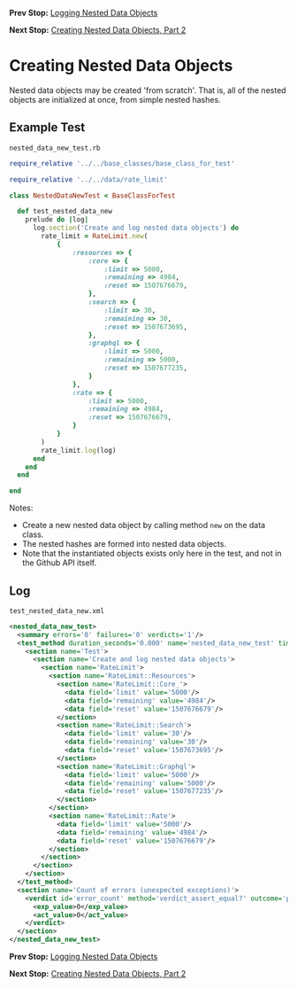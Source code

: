 <!--- GENERATED FILE, DO NOT EDIT --->
**Prev Stop:** [Logging Nested Data Objects](./NestedDataLog.md#logging-nested-data-objects)

**Next Stop:** [Creating Nested Data Objects, Part 2](./NestedDataNew2.md#creating-nested-data-objects-part-2)


# Creating Nested Data Objects

Nested data objects may be created 'from scratch'.  That is, all of the nested objects are initialized at once, from simple nested hashes.

## Example Test

<code>nested_data_new_test.rb</code>
```ruby
require_relative '../../base_classes/base_class_for_test'

require_relative '../../data/rate_limit'

class NestedDataNewTest < BaseClassForTest

  def test_nested_data_new
    prelude do |log|
      log.section('Create and log nested data objects') do
        rate_limit = RateLimit.new(
            {
                :resources => {
                    :core => {
                        :limit => 5000,
                        :remaining => 4984,
                        :reset => 1507676679,
                    },
                    :search => {
                        :limit => 30,
                        :remaining => 30,
                        :reset => 1507673695,
                    },
                    :graphql => {
                        :limit => 5000,
                        :remaining => 5000,
                        :reset => 1507677235,
                    }
                },
                :rate => {
                    :limit => 5000,
                    :remaining => 4984,
                    :reset => 1507676679,
                }
            }
        )
        rate_limit.log(log)
      end
    end
  end

end
```

Notes:

- Create a new nested data object by calling method `new` on the data class.
- The nested hashes are formed into nested data objects.
- Note that the instantiated objects exists only here in the test, and not in the Github API itself.

## Log

<code>test_nested_data_new.xml</code>
```xml
<nested_data_new_test>
  <summary errors='0' failures='0' verdicts='1'/>
  <test_method duration_seconds='0.000' name='nested_data_new_test' timestamp='2018-01-15-Mon-13.28.43.620'>
    <section name='Test'>
      <section name='Create and log nested data objects'>
        <section name='RateLimit'>
          <section name='RateLimit::Resources'>
            <section name='RateLimit::Core_'>
              <data field='limit' value='5000'/>
              <data field='remaining' value='4984'/>
              <data field='reset' value='1507676679'/>
            </section>
            <section name='RateLimit::Search'>
              <data field='limit' value='30'/>
              <data field='remaining' value='30'/>
              <data field='reset' value='1507673695'/>
            </section>
            <section name='RateLimit::Graphql'>
              <data field='limit' value='5000'/>
              <data field='remaining' value='5000'/>
              <data field='reset' value='1507677235'/>
            </section>
          </section>
          <section name='RateLimit::Rate'>
            <data field='limit' value='5000'/>
            <data field='remaining' value='4984'/>
            <data field='reset' value='1507676679'/>
          </section>
        </section>
      </section>
    </section>
  </test_method>
  <section name='Count of errors (unexpected exceptions)'>
    <verdict id='error_count' method='verdict_assert_equal?' outcome='passed' volatile='true'>
      <exp_value>0</exp_value>
      <act_value>0</act_value>
    </verdict>
  </section>
</nested_data_new_test>
```

**Prev Stop:** [Logging Nested Data Objects](./NestedDataLog.md#logging-nested-data-objects)

**Next Stop:** [Creating Nested Data Objects, Part 2](./NestedDataNew2.md#creating-nested-data-objects-part-2)

